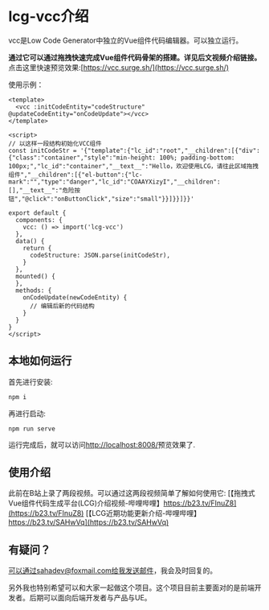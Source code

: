 # lcg-vcc介绍

vcc是Low Code Generator中独立的Vue组件代码编辑器。可以独立运行。

**通过它可以通过拖拽快速完成Vue组件代码骨架的搭建。详见后文视频介绍链接。** 点击这里快速预览效果:[https://vcc.surge.sh/](https://vcc.surge.sh/)

使用示例：
```vue
<template>
  <vcc :initCodeEntity="codeStructure" @updateCodeEntity="onCodeUpdate"></vcc>
</template>

<script>
// 以这样一段结构初始化VCC组件
const initCodeStr = '{"template":{"lc_id":"root","__children":[{"div":{"class":"container","style":"min-height: 100%; padding-bottom: 100px;","lc_id":"container","__text__":"Hello，欢迎使用LCG，请往此区域拖拽组件","__children":[{"el-button":{"lc-mark":"","type":"danger","lc_id":"COAAYXizyI","__children":[],"__text__":"危险按钮","@click":"onButtonClick","size":"small"}}]}}]}}'

export default {
  components: {
    vcc: () => import('lcg-vcc')
  },
  data() {
    return {
      codeStructure: JSON.parse(initCodeStr),
    }
  },
  mounted() {
  },
  methods: {
    onCodeUpdate(newCodeEntity) {
      // 编辑后新的代码结构
    }
  }
}
</script>
```

## 本地如何运行

首先进行安装:
```sh
npm i
```

再进行启动:
```
npm run serve
```

运行完成后，就可以访问[http://localhost:8008/](http://localhost:8008/)预览效果了.

## 使用介绍

此前在B站上录了两段视频。可以通过这两段视频简单了解如何使用它:
[【拖拽式Vue组件代码生成平台(LCG)介绍视频-哔哩哔哩】https://b23.tv/FInuZ8](https://b23.tv/FInuZ8)
[【LCG近期功能更新介绍-哔哩哔哩】https://b23.tv/SAHwVq](https://b23.tv/SAHwVq)

## 有疑问？

可以通过sahadev@foxmail.com给我发送邮件，我会及时回复的。

另外我也特别希望可以和大家一起做这个项目。这个项目目前主要面对的是前端开发者。后期可以面向后端开发者与产品与UE。
